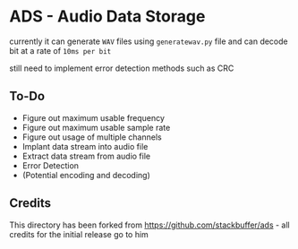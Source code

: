 # ADS - Audio Data Storage

currently it can generate `WAV` files using `generatewav.py` file and can decode bit at a rate of `10ms per bit`

still need to implement error detection methods such as CRC

## To-Do

 - Figure out maximum usable frequency
 - Figure out maximum usable sample rate
 - Figure out usage of multiple channels
 - Implant data stream into audio file
 - Extract data stream from audio file
 - Error Detection
 - (Potential encoding and decoding)

## Credits

This directory has been forked from https://github.com/stackbuffer/ads - all credits for the initial release go to him
